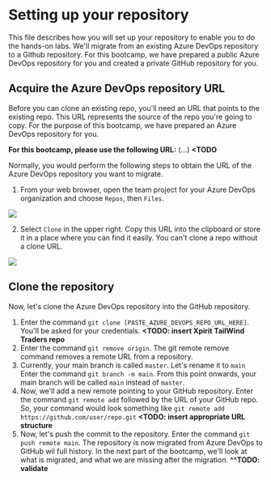 # Setting up your repository
This file describes how you will set up your repository to enable you to do the hands-on labs. We'll migrate from an existing Azure DevOps repository to a Github repository. 
For this bootcamp, we have prepared a public Azure DevOps repository for you and created a private GitHub repository for you.

## Acquire the Azure DevOps repository URL
Before you can clone an existing repo, you'll need an URL that points to the existing repo. This URL represents the source of the repo you're going to copy. 
For the purpose of this bootcamp, we have prepared an Azure DevOps repository for you. 

**For this bootcamp, please use the following URL:** (...) **<TODO**

Normally, you would perform the following steps to obtain the URL of the Azure DevOps repository you want to migrate. 
1. From your web browser, open the team project for your Azure DevOps organization and choose `Repos`, then `Files`.

![](https://docs.microsoft.com/en-us/azure/devops/repos/git/media/clone-repo/repos-files.png?view=azure-devops)

2. Select `Clone` in the upper right. Copy this URL into the clipboard or store it in a place where you can find it easily. You can't clone a repo without a clone URL.

![](https://docs.microsoft.com/en-us/azure/devops/repos/git/media/get_clone_url.gif?view=azure-devops) 

## Clone the repository 
Now, let's clone the Azure DevOps repository into the GitHub repository.
1. Enter the command `git clone [PASTE_AZURE_DEVOPS_REPO_URL_HERE]`. You'll be asked for your credentials. **<TODO: insert Xpirit TailWind Traders repo**
2. Enter the command `git remove origin`. The git remote remove command removes a remote URL from a repository.
3. Currently, your main branch is called `master`. Let's rename it to `main` Enter the command `git branch -m main`. From this point onwards, your main branch will be called `main` instead of `master`.
4. Now, we'll add a new remote pointing to your GitHub repository. Enter the command `git remote add` followed by the URL of your GitHub repo. So, your command would look something like `git remote add https://github.com/user/repo.git` **<TODO: insert appropriate URL structure**
5. Now, let's push the commit to the repository. Enter the command `git push remote main`.
The repository is now migrated from Azure DevOps to GitHub wil full history. In the next part of the bootcamp, we'll look at what is migrated, and what we are missing after the migration.
**^^TODO: validate**

